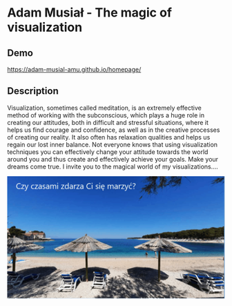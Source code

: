 # Adam Musiał - The magic of visualization
## Demo
https://adam-musial-amu.github.io/homepage/
## Description
Visualization, sometimes called meditation, is an extremely effective method of working with the subconscious, which plays a huge role in creating our attitudes, both in difficult and stressful situations, where it helps us find courage and confidence, as well as in the creative processes of creating our reality.  It also often has relaxation qualities and helps us regain our lost inner balance. Not everyone knows that using visualization techniques you can effectively change your attitude towards the world around you and thus create and effectively achieve your goals. Make your dreams come true. 
I invite you to the magical world of my visualizations....

![Visualization](images/Animation.gif)
